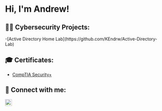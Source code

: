<h1>Hi, I'm Andrew! </h1>

<h2>👨‍💻 Cybersecurity Projects:</h2>
-[Active Directory Home Lab](https://github.com/KEndrw/Active-Directory-Lab)
<h2>🎓 Certificates:</h2>

  - [CompTIA Security+](https://www.credly.com/badges/31b49b3c-3119-467b-a955-5232282606a2/public_url)

<h2> 🤳 Connect with me:</h2>


[<img align="left" alt="Andrew | LinkedIn" width="22px" src="https://cdn.jsdelivr.net/npm/simple-icons@v3/icons/linkedin.svg" />][linkedin]




[linkedin]: https://linkedin.com/in/andrás-klein




